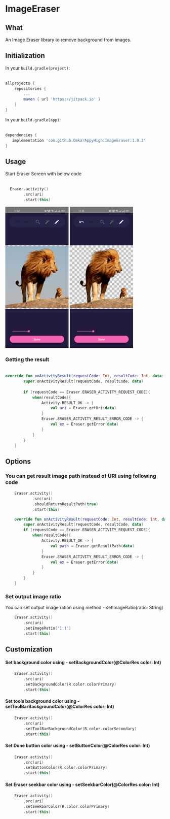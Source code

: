 # ImageEraser

## What
An Image Eraser library to remove background from images.

## Initialization


In your  `build.gradle(project)`:

```groovy

allprojects {
    repositories {
        ...
        maven { url 'https://jitpack.io' }
    }
}

```

In your  `build.gradle(app)`:

```groovy

dependencies {
   implementation 'com.github.OmkarAppyHigh:ImageEraser:1.0.3'
}

```

## Usage

Start Eraser Screen with below code

```kotlin

  Eraser.activity()
        .src(uri)
        .start(this)

```

<p float="left">
  <img src="/screenshots/before.jpg" width="200" />
  <img src="/screenshots/after.jpg" width="200" /> 
</p>

### Getting the result

```kotlin

override fun onActivityResult(requestCode: Int, resultCode: Int, data: Intent?) {
        super.onActivityResult(requestCode, resultCode, data)

        if (requestCode == Eraser.ERASER_ACTIVITY_REQUEST_CODE){
            when(resultCode){
                Activity.RESULT_OK -> {
                    val uri = Eraser.getUri(data)
                }
                Eraser.ERASER_ACTIVITY_RESULT_ERROR_CODE -> {
                    val ex = Eraser.getError(data)
                }
            }
        }
    }

```

## Options

### You can get result image path instead of URI using following code

```kotlin
    Eraser.activity()
            .src(uri)
            .shouldReturnResultPath(true)
            .start(this)     
```


```kotlin
    override fun onActivityResult(requestCode: Int, resultCode: Int, data: Intent?) {
        super.onActivityResult(requestCode, resultCode, data)
        if (requestCode == Eraser.ERASER_ACTIVITY_REQUEST_CODE){
            when(resultCode){
                Activity.RESULT_OK -> {
                    val path = Eraser.getResultPath(data)
                }
                Eraser.ERASER_ACTIVITY_RESULT_ERROR_CODE -> {
                    val ex = Eraser.getError(data)
                }
            }
        }
    }
```

### Set output image ratio 
You can set output image ration using method - setImageRatio(ratio: String)
```kotlin
    Eraser.activity()
        .src(uri)
        .setImageRatio("1:1")
        .start(this)  
```


## Customization

#### Set background color using - setBackgroundColor(@ColorRes color: Int)
```kotlin
    Eraser.activity()
        .src(uri)
        .setBackgroundColor(R.color.colorPrimary)
        .start(this)  
```

#### Set tools background color using - setToolBarBackgroundColor(@ColorRes color: Int)
```kotlin
    Eraser.activity()
        .src(uri)
        .setToolBarBackgroundColor(R.color.colorSecondary)
        .start(this)  
```

#### Set Done button color using - setButtonColor(@ColorRes color: Int)
```kotlin
    Eraser.activity()
        .src(uri)
        .setButtonColor(R.color.colorPrimary)
        .start(this)  
```


#### Set Eraser seekbar color using - setSeekbarColor(@ColorRes color: Int)
```kotlin
    Eraser.activity()
        .src(uri)
        .setSeekbarColor(R.color.colorPrimary)
        .start(this)  
```




